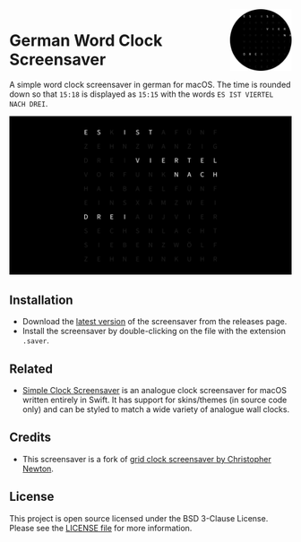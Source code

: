 <img src="icon.png" align="right" height="110"/>

# German Word Clock Screensaver

A simple word clock screensaver in german for macOS. The time is rounded down so that `15:18` is displayed as `15:15` with the words `ES IST VIERTEL NACH DREI`.

![Word Clock Screensaver](GridClock.png)

## Installation

- Download the [latest version](https://github.com/Wandmalfarbe/german-word-clock-screensaver/releases/latest) of the screensaver from the releases page.
- Install the screensaver by double-clicking on the file with the extension `.saver`.

## Related

- [Simple Clock Screensaver](https://github.com/Wandmalfarbe/Simple-Clock-Screensaver) is an analogue clock screensaver for macOS written entirely in Swift. It has support for skins/themes (in source code only) and can be styled to match a wide variety of analogue wall clocks.

## Credits

- This screensaver is a fork of [grid clock screensaver by Christopher Newton](https://github.com/chrstphrknwtn/grid-clock-screensaver).

## License

This project is open source licensed under the BSD 3-Clause License. Please see the [LICENSE file](LICENSE) for more information.